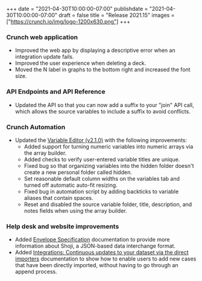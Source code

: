+++
date = "2021-04-30T10:00:00-07:00"
publishdate = "2021-04-30T10:00:00-07:00"
draft = false
title = "Release 2021.15"
images = ["https://crunch.io/img/logo-1200x630.png"]
+++

### Crunch web application

- Improved the web app by displaying a descriptive error when an integration update fails.
- Improved the user experience when deleting a deck.
- Moved the N label in graphs to the bottom right and increased the font size.

### API Endpoints and API Reference

- Updated the API so that you can now add a suffix to your "join" API call, which allows the source variables to include a suffix to avoid conflicts.

### Crunch Automation

- Updated the [Variable Editor (v2.1.0)](https://help.crunch.io/hc/en-us/articles/360054720992-The-Quick-Editor-a-generator-for-Crunch-Automation#toc3) with the following improvements:
    - Added support for turning numeric variables into numeric arrays via the array builder.
    - Added checks to verify user-entered variable titles are unique.
    - Fixed bug so that organizing variables into the hidden folder doesn't create a new personal folder called hidden.
    - Set reasonable default column widths on the variables tab and turned off automatic auto-fit resizing.
    - Fixed bug in automation script by adding backticks to variable aliases that contain spaces.
    - Reset and disabled the source variable folder, title, description, and notes fields when using the array builder.

### Help desk and website improvements

- Added [Envelope Specification](https://help.crunch.io/hc/en-us/articles/360060308211-Envelope-Specification) documentation to provide more information about Shoji, a JSON-based data interchange format.
- Added [Integrations: Continuous updates to your dataset via the direct importers](https://help.crunch.io/hc/en-us/articles/360060244212-Integrations-Continuous-updates-to-your-dataset-via-the-direct-importers) documentation to show how to enable users to add new cases that have been directly imported, without having to go through an append process.
